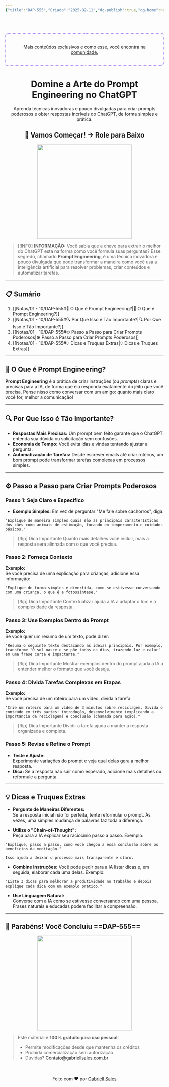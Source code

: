 ```yaml
---
{"title":"DAP-555","Criado":"2025-02-11","dg-publish":true,"dg-home":null,"permalink":"/notas/01-10/dap-555/","dgPassFrontmatter":true}
---
```


<div align="center" style="margin-top:50px; padding:20px; border: 2px dotted #8A5CF4; border-radius: 8px;">
  <p>Mais conteúdos exclusivos e como esse, você encontra na <a href="https://comunidade.gabriellsales.com.br" target="_blank">comunidade.</a></p>
</div>

<div align="center"><h1>Domine a Arte do Prompt Engineering no ChatGPT</h1> <p>Aprenda técnicas inovadoras e pouco divulgadas para criar prompts poderosos e obter respostas incríveis do ChatGPT, de forma simples e prática.</p> <h2>🚀 Vamos Começar! → Role para Baixo</h2> </div>

<div align="center">
  <img src="https://media3.giphy.com/media/v1.Y2lkPTc5MGI3NjExMjQ3djZmZ2x3dWhkcjdhbTMxcGp5bjMxY3A4eHF1M2V4N2hnazZqcSZlcD12MV9pbnRlcm5hbF9naWZfYnlfaWQmY3Q9Zw/ckJF143W1gBS8Hk833/giphy.gif" width="300">
</div>

> [!INFO] **INFORMAÇÃO:**
> Você sabia que a chave para extrair o melhor do ChatGPT está na forma como você formula suas perguntas? Esse segredo, chamado **Prompt Engineering**, é uma técnica inovadora e pouco divulgada que pode transformar a maneira como você usa a inteligência artificial para resolver problemas, criar conteúdos e automatizar tarefas.

---
## 📋 Sumário

1. [[Notas/01 - 10/DAP-555#🌟 O Que é Prompt Engineering?\|🌟 O Que é Prompt Engineering?]]
2. [[Notas/01 - 10/DAP-555#🔍 Por Que Isso é Tão Importante?\|🔍 Por Que Isso é Tão Importante?]]
3. [[Notas/01 - 10/DAP-555#⚙️ Passo a Passo para Criar Prompts Poderosos\|⚙️ Passo a Passo para Criar Prompts Poderosos]]
4. [[Notas/01 - 10/DAP-555#💡 Dicas e Truques Extras\|💡 Dicas e Truques Extras]]

---
## 🌟 O Que é Prompt Engineering?

**Prompt Engineering** é a prática de criar instruções (ou *prompts*) claras e precisas para a IA, de forma que ela responda exatamente do jeito que você precisa. Pense nisso como conversar com um amigo: quanto mais claro você for, melhor a comunicação!

---
## 🔍 Por Que Isso é Tão Importante?

- **Respostas Mais Precisas:** Um prompt bem feito garante que o ChatGPT entenda sua dúvida ou solicitação sem confusões.
- **Economia de Tempo:** Você evita idas e vindas tentando ajustar a pergunta.
- **Automatização de Tarefas:** Desde escrever emails até criar roteiros, um bom prompt pode transformar tarefas complexas em processos simples.

---
## ⚙️ Passo a Passo para Criar Prompts Poderosos

### Passo 1: Seja Claro e Específico

- **Exemplo Simples:** Em vez de perguntar "Me fale sobre cachorros", diga:

```
"Explique de maneira simples quais são as principais características dos cães como animais de estimação, focando em temperamento e cuidados básicos."
```

> [!tip] Dica Importante
> Quanto mais detalhes você incluir, mais a resposta será alinhada com o que você precisa.

### Passo 2: Forneça Contexto

**Exemplo:**  
Se você precisa de uma explicação para crianças, adicione essa informação:

```
"Explique de forma simples e divertida, como se estivesse conversando com uma criança, o que é a fotossíntese."
```

> [!tip] Dica Importante
> Contextualizar ajuda a IA a adaptar o tom e a complexidade da resposta.

### Passo 3: Use Exemplos Dentro do Prompt

**Exemplo:**  
Se você quer um resumo de um texto, pode dizer:

```
"Resuma o seguinte texto destacando as ideias principais. Por exemplo, transforme 'O sol nasce e se põe todos os dias, trazendo luz e calor' em uma frase curta e impactante."
```

> [!tip] Dica Importante
> Mostrar exemplos dentro do prompt ajuda a IA a entender melhor o formato que você deseja.

### Passo 4: Divida Tarefas Complexas em Etapas

**Exemplo:**  
Se você precisa de um roteiro para um vídeo, divida a tarefa:

```
"Crie um roteiro para um vídeo de 3 minutos sobre reciclagem. Divida o conteúdo em três partes: introdução, desenvolvimento (explicando a importância da reciclagem) e conclusão (chamada para ação)."
```

> [!tip] Dica Importante
> Dividir a tarefa ajuda a manter a resposta organizada e completa.

### Passo 5: Revise e Refine o Prompt

- **Teste e Ajuste:**  
    Experimente variações do prompt e veja qual delas gera a melhor resposta.
- **Dica:** Se a resposta não sair como esperado, adicione mais detalhes ou reformule a pergunta.

---
## 💡 Dicas e Truques Extras

- **Pergunte de Maneiras Diferentes:**  
    Se a resposta inicial não foi perfeita, tente reformular o prompt. Às vezes, uma simples mudança de palavras faz toda a diferença.
    
- **Utilize o "Chain-of-Thought":**  
    Peça para a IA explicar seu raciocínio passo a passo. Exemplo:

```
"Explique, passo a passo, como você chegou a essa conclusão sobre os benefícios da meditação."
```
	Isso ajuda a deixar o processo mais transparente e claro.

- **Combine Instruções:** 
	Você pode pedir para a IA listar dicas e, em seguida, elaborar cada uma delas. Exemplo:

```
"Liste 3 dicas para melhorar a produtividade no trabalho e depois explique cada dica com um exemplo prático."
```

- **Use Linguagem Natural:**  
	Converse com a IA como se estivesse conversando com uma pessoa. Frases naturais e educadas podem facilitar a compreensão.

---
## 🎉 Parabéns! Você Concluiu ==DAP-555==

<div align="center"> <img src="https://media3.giphy.com/media/v1.Y2lkPTc5MGI3NjExMzd3dDEwa2U4ejlhaG45a2wzY2c0bHlkNm0zaWxtN3V5bXdkZzZyciZlcD12MV9pbnRlcm5hbF9naWZfYnlfaWQmY3Q9Zw/S6qkS0ETvel6EZat45/giphy.gif" width="300"> </div>

> Este material é **100% gratuito para uso pessoal**!
> - Permite modificações desde que mantenha os créditos
> - Proibida comercialização sem autorização
> - Dúvidas? Contato@gabriellsales.com.br

<div align="center" style="margin-top:50px">
  <p>Feito com ❤️ por <a href="https://gabriellsales.com.br" target="_blank">Gabriell Sales</a></p>
</div>